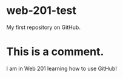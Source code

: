 # web-201-test
My first repository on GitHub.
# This is a comment.
I am in Web 201 learning how to use GitHub!
